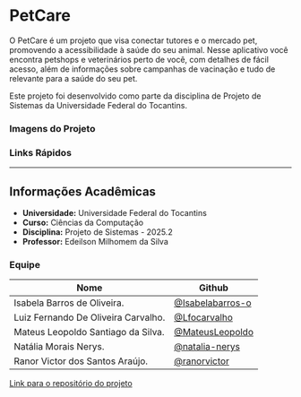 # PetCare

O PetCare é um projeto que visa conectar tutores e o mercado pet, promovendo a acessibilidade à saúde do seu animal. Nesse aplicativo você encontra petshops e veterinários perto de você, com detalhes de fácil acesso, além de informações sobre campanhas de vacinação e tudo de relevante para a saúde do seu pet.

Este projeto foi desenvolvido como parte da disciplina de Projeto de Sistemas da Universidade Federal do Tocantins.

### Imagens do Projeto



### Links Rápidos


---


## Informações Acadêmicas

* **Universidade:** Universidade Federal do Tocantins
* **Curso:** Ciências da Computação
* **Disciplina:** Projeto de Sistemas - 2025.2
* **Professor:** Edeilson Milhomem da Silva

### Equipe

| Nome                              | Github                                           |
| --------------------------------- | ------------------------------------------------ |
| Isabela Barros de Oliveira.       | [@Isabelabarros-o](https://github.com/isabelabarros-o) |
| Luiz Fernando De Oliveira Carvalho. | [@Lfocarvalho](https://github.com/lfocarvalho) |
| Mateus Leopoldo Santiago da Silva. | [@MateusLeopoldo](https://github.com/MateusLeopoldo) |
| Natália Morais Nerys.             | [@natalia-nerys](https://github.com/natalia-nerys)     |
| Ranor Victor dos Santos Araújo.   | [@ranorvictor](https://github.com/ranorvictor)     |

[Link para o repositório do projeto](https://github.com/lfocarvalho/projeto-de-sistemas)
